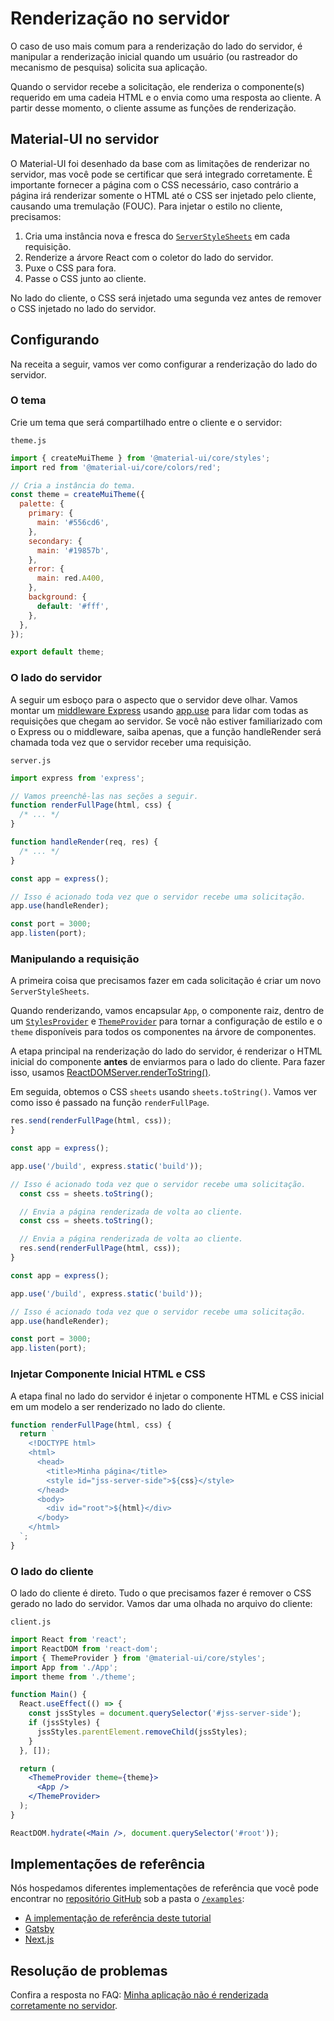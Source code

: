 # Renderização no servidor

<p class="description">O caso de uso mais comum para a renderização do lado do servidor, é manipular a renderização inicial quando um usuário (ou rastreador do mecanismo de pesquisa) solicita sua aplicação.</p>

Quando o servidor recebe a solicitação, ele renderiza o componente(s) requerido em uma cadeia HTML e o envia como uma resposta ao cliente. A partir desse momento, o cliente assume as funções de renderização.

## Material-UI no servidor

O Material-UI foi desenhado da base com as limitações de renderizar no servidor, mas você pode se certificar que será integrado corretamente. É importante fornecer a página com o CSS necessário, caso contrário a página irá renderizar somente o HTML até o CSS ser injetado pelo cliente, causando uma tremulação (FOUC). Para injetar o estilo no cliente, precisamos:

1. Cria uma instância nova e fresca do [`ServerStyleSheets`](/styles/api/#serverstylesheets) em cada requisição.
2. Renderize a árvore React com o coletor do lado do servidor.
3. Puxe o CSS para fora.
4. Passe o CSS junto ao cliente.

No lado do cliente, o CSS será injetado uma segunda vez antes de remover o CSS injetado no lado do servidor.

## Configurando

Na receita a seguir, vamos ver como configurar a renderização do lado do servidor.

### O tema

Crie um tema que será compartilhado entre o cliente e o servidor:

`theme.js`

```js
import { createMuiTheme } from '@material-ui/core/styles';
import red from '@material-ui/core/colors/red';

// Cria a instância do tema.
const theme = createMuiTheme({
  palette: {
    primary: {
      main: '#556cd6',
    },
    secondary: {
      main: '#19857b',
    },
    error: {
      main: red.A400,
    },
    background: {
      default: '#fff',
    },
  },
});

export default theme;
```

### O lado do servidor

A seguir um esboço para o aspecto que o servidor deve olhar. Vamos montar um [middleware Express](https://expressjs.com/en/guide/using-middleware.html) usando [app.use](https://expressjs.com/en/api.html) para lidar com todas as requisições que chegam ao servidor. Se você não estiver familiarizado com o Express ou o middleware, saiba apenas, que a função handleRender será chamada toda vez que o servidor receber uma requisição.

`server.js`

```js
import express from 'express';

// Vamos preenchê-las nas seções a seguir.
function renderFullPage(html, css) {
  /* ... */
}

function handleRender(req, res) {
  /* ... */
}

const app = express();

// Isso é acionado toda vez que o servidor recebe uma solicitação.
app.use(handleRender);

const port = 3000;
app.listen(port);
```

### Manipulando a requisição

A primeira coisa que precisamos fazer em cada solicitação é criar um novo `ServerStyleSheets`.

Quando renderizando, vamos encapsular `App`, o componente raiz, dentro de um [`StylesProvider`](/styles/api/#stylesprovider) e [`ThemeProvider`](/styles/api/#themeprovider) para tornar a configuração de estilo e o `theme` disponíveis para todos os componentes na árvore de componentes.

A etapa principal na renderização do lado do servidor, é renderizar o HTML inicial do componente **antes** de enviarmos para o lado do cliente. Para fazer isso, usamos [ReactDOMServer.renderToString()](https://reactjs.org/docs/react-dom-server.html).

Em seguida, obtemos o CSS `sheets` usando `sheets.toString()`. Vamos ver como isso é passado na função `renderFullPage`.

```jsx
res.send(renderFullPage(html, css));
}

const app = express();

app.use('/build', express.static('build'));

// Isso é acionado toda vez que o servidor recebe uma solicitação.
  const css = sheets.toString();

  // Envia a página renderizada de volta ao cliente.
  const css = sheets.toString();

  // Envia a página renderizada de volta ao cliente.
  res.send(renderFullPage(html, css));
}

const app = express();

app.use('/build', express.static('build'));

// Isso é acionado toda vez que o servidor recebe uma solicitação.
app.use(handleRender);

const port = 3000;
app.listen(port);
```

### Injetar Componente Inicial HTML e CSS

A etapa final no lado do servidor é injetar o componente HTML e CSS inicial em um modelo a ser renderizado no lado do cliente.

```js
function renderFullPage(html, css) {
  return `
    <!DOCTYPE html>
    <html>
      <head>
        <title>Minha página</title>
        <style id="jss-server-side">${css}</style>
      </head>
      <body>
        <div id="root">${html}</div>
      </body>
    </html>
  `;
}
```

### O lado do cliente

O lado do cliente é direto. Tudo o que precisamos fazer é remover o CSS gerado no lado do servidor. Vamos dar uma olhada no arquivo do cliente:

`client.js`

```jsx
import React from 'react';
import ReactDOM from 'react-dom';
import { ThemeProvider } from '@material-ui/core/styles';
import App from './App';
import theme from './theme';

function Main() {
  React.useEffect(() => {
    const jssStyles = document.querySelector('#jss-server-side');
    if (jssStyles) {
      jssStyles.parentElement.removeChild(jssStyles);
    }
  }, []);

  return (
    <ThemeProvider theme={theme}>
      <App />
    </ThemeProvider>
  );
}

ReactDOM.hydrate(<Main />, document.querySelector('#root'));
```

## Implementações de referência

Nós hospedamos diferentes implementações de referência que você pode encontrar no [repositório GitHub](https://github.com/quizlet/material-ui) sob a pasta o [`/examples`](https://github.com/quizlet/material-ui/tree/master/examples):

- [A implementação de referência deste tutorial](https://github.com/quizlet/material-ui/tree/master/examples/ssr)
- [Gatsby](https://github.com/quizlet/material-ui/tree/master/examples/gatsby)
- [Next.js](https://github.com/quizlet/material-ui/tree/master/examples/nextjs)

## Resolução de problemas

Confira a resposta no FAQ: [Minha aplicação não é renderizada corretamente no servidor](/getting-started/faq/#my-app-doesnt-render-correctly-on-the-server).
